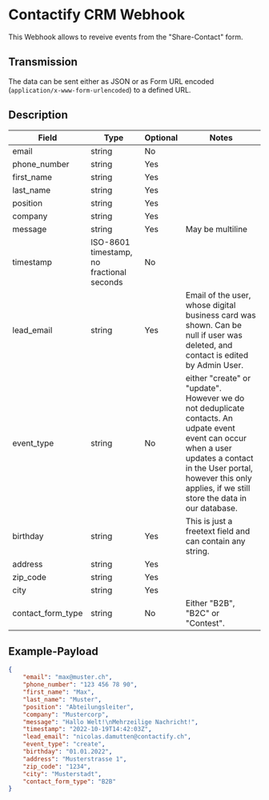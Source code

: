 # Contactify CRM Webhook

This Webhook allows to reveive events from the "Share-Contact" form.

## Transmission

The data can be sent either as JSON or as Form URL encoded (`application/x-www-form-urlencoded`) to a defined URL.

## Description

Field | Type | Optional | Notes
--- | --- | --- | ---
email | string | No |
phone_number | string | Yes |
first_name | string | Yes |
last_name | string | Yes |
position | string | Yes |
company | string | Yes |
message | string | Yes | May be multiline
timestamp | ISO-8601 timestamp, no fractional seconds | No |
lead_email | string | Yes | Email of the user, whose digital business card was shown. Can be null if user was deleted, and contact is edited by Admin User.
event_type | string | No | either "create" or "update". However we do not deduplicate contacts. An udpate event event can occur when a user updates a contact in the User portal, however this only applies, if we still store the data in our database.
birthday | string | Yes | This is just a freetext field and can contain any string.
address | string | Yes |
zip_code | string | Yes |
city | string | Yes |
contact_form_type | string | No | Either "B2B", "B2C" or "Contest".

## Example-Payload
```json
{
    "email": "max@muster.ch",
    "phone_number": "123 456 78 90",
    "first_name": "Max",
    "last_name": "Muster",
    "position": "Abteilungsleiter",
    "company": "Mustercorp",
    "message": "Hallo Welt!\nMehrzeilige Nachricht!",
    "timestamp": "2022-10-19T14:42:03Z",
    "lead_email": "nicolas.damutten@contactify.ch",
    "event_type": "create",
    "birthday": "01.01.2022",
    "address": "Musterstrasse 1",
    "zip_code": "1234",
    "city": "Musterstadt",
    "contact_form_type": "B2B"
}
```